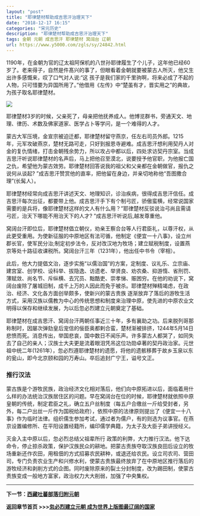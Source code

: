 ```yaml
---
layout: "post"
title: "耶律楚材帮助成吉思汗治理天下"
date: "2018-12-17 16:15"
categories: "宋元历史"
description: "耶律楚材帮助成吉思汗治理天下"
tags: 金朝 元朝 成吉思汗 耶律楚材 窝阔台 辽朝
url: https://www.y5000.com/zgls/sy/24842.html
---
```






1190年，在金朝为官的辽太祖阿保机的八世孙耶律履生了个儿子，这年他已经60岁了。老来得子，自然是件髙兴的事了，但眼看着金朝就要被蒙古人所灭，他又生出许多感慨来，叹了口气对人说:“这
孩子是我们家的千里驹啊，将来必成了不起的人物，只可惜要为异国所用了。”他借用《左传》中“楚虽有才，晋实用之”的典故，为孩子取名耶律楚材。

![](https://img.y5000.com/uploads/allimg/170809/8-1FP9163413243.jpg)

耶律楚材3岁的时候，父亲死了，母亲把他抚养成人。他博览群书，旁通天文、地理、律历、术数及佛家道家、医学占卜等学问，是一个难得的人才。

蒙古大军压境，金宣宗被迫迁都，耶律楚材留守燕京，任左右司员外郎。1215年，元军攻破燕京，楚材无路可走，只好到报恩寺避难。成吉思汗想利用契丹人对金的复仇情绪，打击金朝残余势力，所以攻占中都以后，四处求访契丹宗室。当成吉思汗听说耶律楚材的名声后，马上把他召至漠北，说要授予他官职，为他报亡国之仇，希望他为蒙古效劳。耶律楚材回答说我的祖父和父亲都在金朝做官，报仇之说何从谈起?
”成吉思汗赞赏他的直率，把他留在身边，并亲切地称他“吾图撒合理”(长髯人）。

耶律楚材经常向成吉思汗讲述天文、地理知识，诊治疾病，很得成吉思汗信任。成吉思汗每次出征，都要带上他。成吉思汗手下有个制弓匠，骄傲蛮横，经常说国家需要的是兵将，像耶律楚材这样的文人有什么用？”耶律楚材反驳说治弓尚且需请弓匠，治天下哪能不用治天下的人才?
”成吉思汗听说后,越发尊重他。

窝阔台汗即位后，耶律楚材倡立朝仪，劝亲王察合台等人行君臣礼，以尊汗权，从此更受重用。为使新征服的中原地区有法可循，他制定《便宜一十八事》，设立州郡长官，使军民分治;制定初步法令，反对改汉地为牧场；建立赋税制度，设置燕京等处十路征收课税所。窝阔台汗三年（1231年），他出任中书令（宰相）。

此后，他大力提倡文治，逐步实施“以儒治国”的方案，定制度、议礼乐、立宗庙、建宫室、创学校、设科举、拔隐逸、访遗老、举贤良、劝农桑、抑游惰、省刑罚、薄赋敛、尚名节、斥纵横、去冗员、黜酷吏、崇孝悌、赈困穷。在他的劝说下，窝阔台废除了屠城旧制，成千上万的人因此而免于被杀。耶律楚材殚精竭虑，在政治、经济、文化各方面创举颇多，使新兴的蒙古贵族
逐渐放弃了落后的游牧生活方式，采用汉族以儒教为中心的传统思想和制度来治理中原，使先进的中原农业文明得以保存和继续发展，为以后忽必烈建立元朝奠定了基础。

耶律楚材在成吉思汗、窝阔台汗两朝任事近三十年，多有襄助之功。后来脱列哥那称制时，因屡次弹劾皇后宠信的佞臣奥都剌合蛮，楚材渐被排挤，1244年5月14日悲愤而死。消息传出，举国悲哀，国中数日不闻乐声。许多蒙古人都哭了，如同失去了自己的亲人；汉族士大夫更是流着眼泪凭吊这位功勋卓著的契丹政治家。元世祖中统二年(1261年），忽必烈遵耶律楚材的遗愿，将他的遗骸移葬于故乡玉泉以东的瓮山，即今北京颐和园的万寿山。卒后追封广宁王，谥号文正。

###  推行汉法

蒙古族是个游牧民族，政治经济文化相对落后，他们向中原拓进以后，面临着用什么样的办法统治汉族居住区的问题。早在窝阔台在位的时候，耶律楚材就依照中原皇朝的传统，制定君臣之礼，确立五户丝制度（每五户合缴丝一斤给受封者，另外，每二户出丝一斤作为国税给政府），依照中原的法律原则提出了《便宜一十八事》作为临时法律。组织儒生参加考试，通过者为儒户，有的则选为议事官。在燕京设置编修所、在平阳设置经籍所，编印儒学典籍，为太子及大臣子弟讲授经义。

灭金入主中原以后，忽必烈总结父祖辈所行
政策的利弊，大力推行汉法。他下达命令，停止掠杀政策，保护汉族民众的耕地。把蒙古责族夺取汉族良田后设立的牧场重新还作农田，用租佃的方式招募农民耕种，或退还给农民。设立司农司、营田司，专门负责农业生产和兴修水利，使蒙古贵族最终放弃了在中原地区推行落后的游牧经济和剥削方式的企图。同时废除原来的裂土分封制度，改为踢田制，使蒙古责族变成一般地方富家，政治权力大大削弱，加强了中央集权。

* * *

**下一节：[西藏吐蕃部落归附元朝](https://www.y5000.com/zgls/sy/24843.html)**

**返回章节首页 >>>[忽必烈建立元朝
成为世界上版图最辽阔的国家](https://www.y5000.com/zgls/sy/24929.html)**
